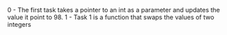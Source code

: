 0 - The first task takes a pointer to an int as a parameter and updates the value it point to 98.
1 - Task 1 is a function that swaps the values of two integers
